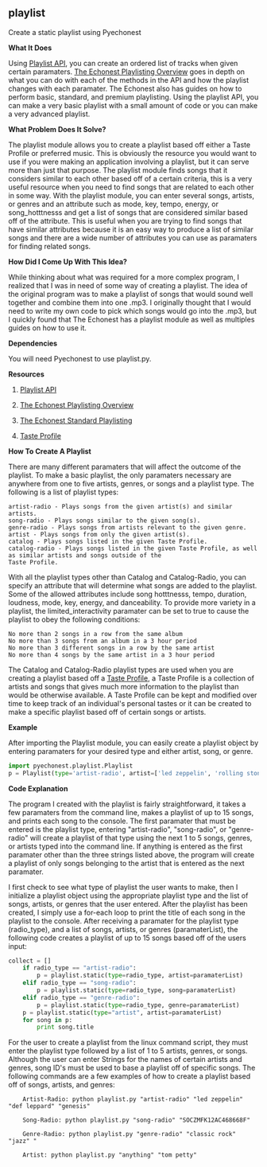 ## playlist

Create a static playlist using Pyechonest

**What It Does**

Using [Playlist API], you can create an ordered list of tracks when given certain paramaters. [The Echonest Playlisting Overview] goes in depth on what you can do with each of the methods in the API and how the playlist changes with each paramater. The Echonest also has guides on how to perform basic, standard, and premium playlisting. Using the playlist API, you can make a very basic playlist with a small amount of code or you can make a very advanced playlist.

**What Problem Does It Solve?**

The playlist module allows you to create a playlist based off either a Taste Profile or preferred music. This is obviously the resource you would want to use if you were making an application involving a playlist, but it can serve more than just that purpose. The playlist module finds songs that it considers similar to each other based off of a certain criteria, this is a very useful resource when you need to find songs that are related to each other in some way. With the playlist module, you can enter several songs, artists, or genres and an attribute such as mode, key, tempo, energy, or song_hotttnesss and get a list of songs that are considered similar based off of the attribute. This is useful when you are trying to find songs that have similar attributes because it is an easy way to produce a list of similar songs and there are a wide number of attributes you can use as paramaters for finding related songs.

**How Did I Come Up With This Idea?**

While thinking about what was required for a more complex program, I realized that I was in need of some way of creating a playlist. The idea of the original program was to make a playlist of songs that would sound well together and combine them into one .mp3. I originally thought that I would need to write my own code to pick which songs would go into the .mp3, but I quickly found that The Echonest has a playlist module as well as multiples guides on how to use it.

**Dependencies**

You will need Pyechonest to use playlist.py.

**Resources**

1. [Playlist API]

2. [The Echonest Playlisting Overview]

3. [The Echonest Standard Playlisting]

4. [Taste Profile]

**How To Create A Playlist**

There are many different paramaters that will affect the outcome of the playlist. To make a basic playlist, the only paramaters necessary are anywhere from one to five artists, genres, or songs and a playlist type. The following is a list of playlist types:

    artist-radio - Plays songs from the given artist(s) and similar artists.
    song-radio - Plays songs similar to the given song(s).
    genre-radio - Plays songs from artists relevant to the given genre.
    artist - Plays songs from only the given artist(s).
    catalog - Plays songs listed in the given Taste Profile.
    catalog-radio - Plays songs listed in the given Taste Profile, as well as similar artists and songs outside of the 
    Taste Profile.

With all the playlist types other than Catalog and Catalog-Radio, you can specify an attribute that will determine what songs are added to the playlist. Some of the allowed attributes include song hotttnesss, tempo, duration, loudness, mode, key, energy, and danceability. To provide more variety in a playlist, the limited_interactivity paramater can be set to true to cause the playlist to obey the following conditions:

    No more than 2 songs in a row from the same album
    No more than 3 songs from an album in a 3 hour period
    No more than 3 different songs in a row by the same artist
    No more than 4 songs by the same artist in a 3 hour period
    
The Catalog and Catalog-Radio playlist types are used when you are creating a playlist based off a [Taste Profile], a Taste Profile is a collection of artists and songs that gives much more information to the playlist than would be otherwise available. A Taste Profile can be kept and modified over time to keep track of an individual's personal tastes or it can be created to make a specific playlist based off of certain songs or artists.

**Example**

After importing the Playlist module, you can easily create a playlist object by entering paramaters for your desired type and either artist, song, or genre.
```python
import pyechonest.playlist.Playlist
p = Playlist(type='artist-radio', artist=['led zeppelin', 'rolling stones'])
```

**Code Explanation**

The program I created with the playlist is fairly straightforward, it takes a few paramaters from the command line, makes a playlist of up to 15 songs, and prints each song to the console. The first paramater that must be entered is the playlist type, entering "artist-radio", "song-radio", or "genre-radio" will create a playlist of that type using the next 1 to 5 songs, genres, or artists typed into the command line. If anything is entered as the first paramater other than the three strings listed above, the program will create a playlist of only songs belonging to the artist that is entered as the next paramater. 

I first check to see what type of playlist the user wants to make, then I initialize a playlist object using the appropriate playlist type and the list of songs, artists, or genres that the user entered. After the playlist has been created, I simply use a for-each loop to print the title of each song in the playlist to the console. After receiving a paramater for the playlist type (radio_type), and a list of songs, artists, or genres (paramaterList), the following code creates a playlist of up to 15 songs based off of the users input:
```python
collect = []
    if radio_type == "artist-radio":
        p = playlist.static(type=radio_type, artist=paramaterList)
    elif radio_type == "song-radio":
        p = playlist.static(type=radio_type, song=paramaterList)
    elif radio_type == "genre-radio":
        p = playlist.static(type=radio_type, genre=paramaterList)
    p = playlist.static(type="artist", artist=paramaterList)
    for song in p:
        print song.title

```

For the user to create a playlist from the linux command script, they must enter the playlist type followed by a list of 1 to 5 artists, genres, or songs. Although the user can enter Strings for the names of certain artists and genres, song ID's must be used to base a playlist off of specific songs. The following commands are a few examples of how to create a playlist based off of songs, artists, and genres:

        Artist-Radio: python playlist.py "artist-radio" "led zeppelin" "def leppard" "genesis"
        
        Song-Radio: python playlist.py "song-radio" "SOCZMFK12AC468668F"

        Genre-Radio: python playlist.py "genre-radio" "classic rock" "jazz" "

        Artist: python playlist.py "anything" "tom petty"

[Playlist API]: http://echonest.github.io/remix/apidocs/pyechonest.playlist.Playlist-class.html
[The Echonest Playlisting Overview]: http://developer.echonest.com/docs/v4/playlisting.html
[The Echonest Standard Playlisting]: http://developer.echonest.com/docs/v4/standard.html
[Taste Profile]: http://developer.echonest.com/docs/v4/catalog.html
